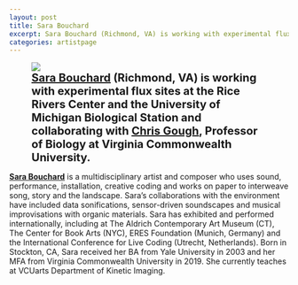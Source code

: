 ```yaml
---
layout: post
title: Sara Bouchard
excerpt: Sara Bouchard (Richmond, VA) is working with experimental flux sites at the Rice Rivers Center and the University of Michigan Biological Station and collaborating with Chris Gough, Professor of Biology at Virginia Commonwealth University.
categories: artistpage
---
```


<figure class="half">
	<img src="https://fluxnetart.github.io/images/Sara_Chris.png">
	<figcaption style="font-size: 20;"><b><a href="https://www.sarabouchard.com">Sara Bouchard</a> (Richmond, VA) is working with experimental flux sites at the Rice Rivers Center and the University of Michigan Biological Station and collaborating with <a href="https://www.goughlab.com/">Chris Gough</a>, Professor of Biology at Virginia Commonwealth University.</b></figcaption>
</figure>

<a href="https://www.sarabouchard.com"><b>Sara Bouchard</b></a> is a multidisciplinary artist and composer who uses sound, performance, installation, creative coding and works on paper to interweave song, story and the landscape. Sara’s collaborations with the environment have included data sonifications, sensor-driven soundscapes and musical improvisations with organic materials. Sara has exhibited and performed internationally, including at The Aldrich Contemporary Art Museum (CT), The Center for Book Arts (NYC), ERES Foundation (Munich, Germany) and the International Conference for Live Coding (Utrecht, Netherlands). Born in Stockton, CA, Sara received her BA from Yale University in 2003 and her MFA from Virginia Commonwealth University in 2019. She currently teaches at VCUarts Department of Kinetic Imaging.
